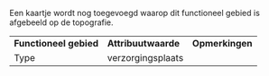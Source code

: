 Een kaartje wordt nog toegevoegd waarop dit functioneel gebied is afgebeeld op de topografie.

|                        |                     |                 |
|------------------------|---------------------|-----------------|
| **Functioneel gebied** | **Attribuutwaarde** | **Opmerkingen** |
| Type                   | verzorgingsplaats   |                 |
